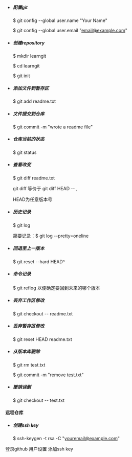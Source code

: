 - ##### 配置git
    $ git config --global user.name "Your Name"
    
    $ git config --global user.email "email@example.com"

- ##### 创建repository
    $ mkdir learngit

    $ cd learngit
    
    $ git init
    
- ##### 添加文件到暂存区
    $ git add readme.txt
- #####  文件提交到仓库
    $ git commit -m "wrote a readme file"

- ##### 仓库当前的状态
    $ git status

- ##### 查看改变
    $ git diff readme.txt  

    git diff <file> 等价于 git diff HEAD -- <file>, 
    
    HEAD为任意版本号

- ##### 历史记录
    $ git log

    简要记录：$ git log --pretty=oneline
- ##### 回退至上一版本
    $ git reset --hard HEAD^
- ##### 命令记录
    $ git reflog    以便确定要回到未来的哪个版本

- ##### 丢弃工作区修改
    $ git checkout -- readme.txt

- ##### 丢弃暂存区修改
    $ git reset HEAD readme.txt
- ##### 从版本库删除
    $ git rm test.txt

    $ git commit -m "remove test.txt"
- ##### 撤销误删
    $ git checkout -- test.txt

 #### 远程仓库
 
 - ##### 创建ssh key
    $ ssh-keygen -t rsa -C "youremail@example.com"

登录github 用户设置 添加ssh key  